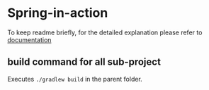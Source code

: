 # Spring-in-action

To keep readme briefly, for the detailed explanation please refer to [documentation](https://github.com/AndyLau223/Spring-in-action/blob/main/guides/documentaion.adoc)

## build command for all sub-project

Executes `./gradlew build` in the parent folder.
